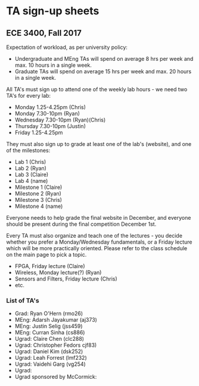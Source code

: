 # TA sign-up sheets
## ECE 3400, Fall 2017

Expectation of workload, as per university policy:

* Undergraduate and MEng TAs will spend on average 8 hrs per week and max. 10 hours in a single week.
* Graduate TAs will spend on average 15 hrs per week and max. 20 hours in a single week.

All TA's must sign up to attend one of the weekly lab hours - we need two TA's for every lab:

* Monday 1.25-4.25pm (Chris)
* Monday 7.30-10pm (Ryan)
* Wednesday 7.30-10pm (Ryan)(Chris)
* Thursday 7.30-10pm (Justin)
* Friday 1.25-4.25pm

They must also sign up to grade at least one of the lab's (website), and one of the milestones:

* Lab 1 (Chris)
* Lab 2 (Ryan)
* Lab 3 (Claire)
* Lab 4 (name)
* Milestone 1 (Claire)
* Milestone 2 (Ryan)
* Milestone 3 (Chris)
* Milestone 4 (name)

Everyone needs to help grade the final website in December, and everyone should be present during the final competition December 1st.

Every TA must also organize and teach one of the lectures - you decide whether you prefer a Monday/Wednesday fundamentals, or a Friday lecture which will be more practically oriented. Please refer to the class schedule on the main page to pick a topic.

* FPGA, Friday lecture (Claire)
* Wireless, Monday lecture(?) (Ryan)
* Sensors and Filters, Friday lecture (Chris)
* etc.

### List of TA's

* Grad: Ryan O'Hern (rmo26)
* MEng: Adarsh Jayakumar (aj373)
* MEng: Justin Selig (jss459)
* MEng: Curran Sinha (cs886)
* Ugrad: Claire Chen (clc288)
* Ugrad: Christopher Fedors cjf83)
* Ugrad: Daniel Kim (dsk252)
* Ugrad: Leah Forrest (lmf232)
* Ugrad: Vaidehi Garg (vg254)
* Ugrad: 
* Ugrad sponsored by McCormick: 
